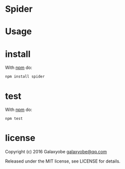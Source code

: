 Spider
==========


Usage
======

install
======

With [npm](http://npmjs.org) do:

```
npm install spider
```

test
====

With [npm](http://npmjs.org) do:

```
npm test
```

license
=======
Copyright (c) 2016 Galaxyobe <galaxyobe@qq.com>

Released under the MIT license, see LICENSE for details.
